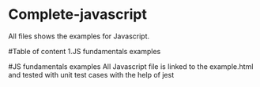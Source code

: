 # Complete-javascript
All files shows the examples for Javascript.


#Table of content
1.JS fundamentals examples


#JS fundamentals examples
All Javascript file is linked to the example.html and tested with unit test cases with the help of jest
